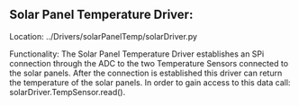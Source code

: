Solar Panel Temperature Driver:
--
Location: ../Drivers/solarPanelTemp/solarDriver.py

Functionality:
	The Solar Panel Temperature Driver establishes an SPi connection through the ADC to the two Temperature Sensors connected to the solar panels. After the connection is established this driver can return the temperature of the solar panels. In order to gain access to this data call: solarDriver.TempSensor.read().
	
